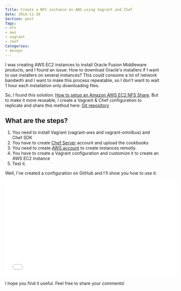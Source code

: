 ```yaml
---
Title: Create a NFS instance on AWS using Vagrant and Chef
date: 2014-11-30
Section: post
Tags: 
- nfs
- aws
- vagrant
- chef
Categories: 
- devops
---
```


I was creating AWS EC2 instances to install Oracle Fusion Middleware products, and I found an issue: How to download Oracle's installers if I want to use installers on several instances? This could consume a lot of network bandwith and I want to make this process repeatable, so I don't want to wait 1 hour each installation only downloading files.

<!--more-->

So, I found this solution: [How to setup an Amazon AWS EC2 NFS Share](https://theredblacktree.wordpress.com/2013/05/23/how-to-setup-a-amazon-aws-ec2-nfs-share/). But to make it more reusable, I create a Vagrant & Chef configuration to replicate and share this method here: [Git repository](https://github.com/jeqo/vagrant-aws-chef-nfs)

## What are the steps?

1. You need to install Vagrant (vagrant-aws and vagrant-omnibus) and Chef SDK
2. You have to create [Chef Server](https://manage.opscode.com/) account and upload the cookbooks
3. You need to create [AWS account](http://aws.amazon.com/) to create instances remotly.
4. You have to create a Vagrant configuration and customize it to create an AWS EC2 instance
5. Test it.

Well, I've created a configuration on GitHub and I'll show you how to use it:

<iframe width="560" height="315" src="//www.youtube.com/embed/gqhY82kdHh4" frameborder="0" allowfullscreen></iframe>

I hope you find it useful. Feel free to share your comments!
